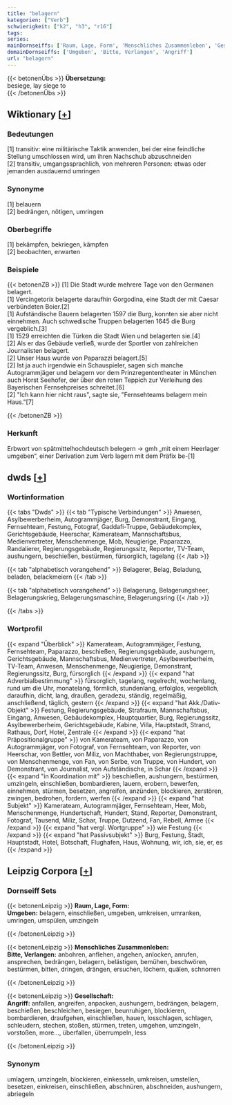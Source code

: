 ```yaml
---
title: "belagern"
kategorien: ["Verb"]
schwierigkeit: ["k2", "h3", "r16"]
tags:
series:
mainDornseiffs: ['Raum, Lage, Form', 'Menschliches Zusammenleben', 'Gesellschaft']
domainDornseiffs: ['Umgeben', 'Bitte, Verlangen', 'Angriff']
url: "belagern"
---
```


{{< betonenÜbs >}}
**Übersetzung:**  
besiege, lay siege to  
{{< /betonenÜbs >}}

## Wiktionary [[+](https://de.wiktionary.org/wiki/belagern)]

### Bedeutungen
[1] transitiv: eine militärische Taktik anwenden, bei der eine feindliche Stellung umschlossen wird, um ihren Nachschub abzuschneiden  
[2] transitiv, umgangssprachlich, von mehreren Personen: etwas oder jemanden ausdauernd umringen  

### Synonyme
[1] belauern  
[2] bedrängen, nötigen, umringen  

### Oberbegriffe
[1] bekämpfen, bekriegen, kämpfen  
[2] beobachten, erwarten  

### Beispiele
{{< betonenZB >}}
[1] Die Stadt wurde mehrere Tage von den Germanen belagert.  
[1] Vercingetorix belagerte daraufhin Gorgodina, eine Stadt der mit Caesar verbündeten Boier.[2]  
[1]  Aufständische Bauern belagerten 1597 die Burg, konnten sie aber nicht einnehmen. Auch schwedische Truppen belagerten 1645 die Burg vergeblich.[3]  
[1] 1529 erreichten die Türken die Stadt Wien und belagerten sie.[4]  
[2] Als er das Gebäude verließ, wurde der Sportler von zahlreichen Journalisten belagert.  
[2] Unser Haus wurde von Paparazzi belagert.[5]  
[2] Ist ja auch irgendwie ein Schauspieler, sagen sich manche Autogrammjäger und belagern vor dem Prinzregententheater in München auch Horst Seehofer, der über den roten Teppich zur Verleihung des Bayerischen Fernsehpreises schreitet.[6]  
[2] "Ich kann hier nicht raus", sagte sie, "Fernsehteams belagern mein Haus."[7]  

{{< /betonenZB >}}
### Herkunft
Erbwort von spätmittelhochdeutsch belegern → gmh „mit einem Heerlager umgeben“, einer Derivation zum Verb lagern mit dem Präfix be-[1]  



## dwds [[+](https://www.dwds.de/wb/belagern)]

### Wortinformation
{{< tabs "Dwds" >}}
{{< tab "Typische Verbindungen" >}}
Anwesen, Asylbewerberheim, Autogrammjäger, Burg, Demonstrant, Eingang, Fernsehteam, Festung, Fotograf, Gaddafi-Truppe, Gebäudekomplex, Gerichtsgebäude, Heerschar, Kamerateam, Mannschaftsbus, Medienvertreter, Menschenmenge, Mob, Neugierige, Paparazzo, Randalierer, Regierungsgebäude, Regierungssitz, Reporter, TV-Team, aushungern, beschießen, bestürmen, fürsorglich, tagelang
{{< /tab >}}

{{< tab "alphabetisch vorangehend" >}}
Belagerer, Belag, Beladung, beladen, belackmeiern
{{< /tab >}}

{{< tab "alphabetisch vorangehend" >}}
Belagerung, Belagerungsheer, Belagerungskrieg, Belagerungsmaschine, Belagerungsring
{{< /tab >}}

{{< /tabs >}}

### Wortprofil
{{< expand "Überblick" >}} Kamerateam, Autogrammjäger, Festung, Fernsehteam, Paparazzo, beschießen, Regierungsgebäude, aushungern, Gerichtsgebäude, Mannschaftsbus, Medienvertreter, Asylbewerberheim, TV-Team, Anwesen, Menschenmenge, Neugierige, Demonstrant, Regierungssitz, Burg, fürsorglich {{< /expand >}}
{{< expand "hat Adverbialbestimmung" >}} fürsorglich, tagelang, regelrecht, wochenlang, rund um die Uhr, monatelang, förmlich, stundenlang, erfolglos, vergeblich, daraufhin, dicht, lang, draußen, geradezu, ständig, regelmäßig, anschließend, täglich, gestern {{< /expand >}}
{{< expand "hat Akk./Dativ-Objekt" >}} Festung, Regierungsgebäude, Strafraum, Mannschaftsbus, Eingang, Anwesen, Gebäudekomplex, Hauptquartier, Burg, Regierungssitz, Asylbewerberheim, Gerichtsgebäude, Kabine, Villa, Hauptstadt, Strand, Rathaus, Dorf, Hotel, Zentrale {{< /expand >}}
{{< expand "hat Präpositionalgruppe" >}} von Kamerateam, von Paparazzo, von Autogrammjäger, von Fotograf, von Fernsehteam, von Reporter, von Heerschar, von Bettler, von Miliz, von Machthaber, von Regierungstruppe, von Menschenmenge, von Fan, von Serbe, von Truppe, von Hundert, von Demonstrant, von Journalist, von Aufständische, in Schar {{< /expand >}}
{{< expand "in Koordination mit" >}} beschießen, aushungern, bestürmen, umzingeln, einschließen, bombardieren, lauern, erobern, bewerfen, einnehmen, stürmen, besetzen, angreifen, anzünden, blockieren, zerstören, zwingen, bedrohen, fordern, werfen {{< /expand >}}
{{< expand "hat Subjekt" >}} Kamerateam, Autogrammjäger, Fernsehteam, Heer, Mob, Menschenmenge, Hundertschaft, Hundert, Stand, Reporter, Demonstrant, Fotograf, Tausend, Miliz, Schar, Truppe, Dutzend, Fan, Rebell, Armee {{< /expand >}}
{{< expand "hat vergl. Wortgruppe" >}} wie Festung {{< /expand >}}
{{< expand "hat Passivsubjekt" >}} Burg, Festung, Stadt, Hauptstadt, Hotel, Botschaft, Flughafen, Haus, Wohnung, wir, ich, sie, er, es {{< /expand >}}

## Leipzig Corpora [[+](https://corpora.uni-leipzig.de/en/res?word=belagern&corpusId=deu_newscrawl-public_2018)]

### Dornseiff Sets
{{< betonenLeipzig >}}
**Raum, Lage, Form:**  
**Umgeben:** belagern, einschließen, umgeben, umkreisen, umranken, umringen, umspülen, umzingeln  

{{< /betonenLeipzig >}}


{{< betonenLeipzig >}}
**Menschliches Zusammenleben:**  
**Bitte, Verlangen:** anbohren, anflehen, angehen, anlocken, anrufen, ansprechen, bedrängen, belagern, belästigen, bemühen, beschwören, bestürmen, bitten, dringen, drängen, ersuchen, löchern, quälen, schnorren  

{{< /betonenLeipzig >}}


{{< betonenLeipzig >}}
**Gesellschaft:**  
**Angriff:** anfallen, angreifen, anpacken, aushungern, bedrängen, belagern, beschießen, beschleichen, besiegen, beunruhigen, blockieren, bombardieren, draufgehen, einschließen, hauen, losschlagen, schlagen, schleudern, stechen, stoßen, stürmen, treten, umgehen, umzingeln, vorstoßen, more..., überfallen, überrumpeln, less  

{{< /betonenLeipzig >}}

### Synonym
umlagern, umzingeln, blockieren, einkesseln, umkreisen, umstellen, besetzen, einkreisen, einschließen, abschnüren, abschneiden, aushungern, abriegeln

